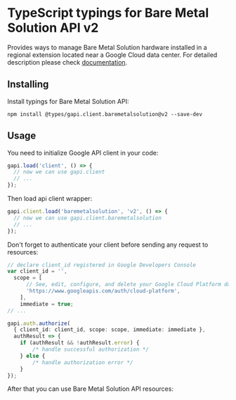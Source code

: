# TypeScript typings for Bare Metal Solution API v2

Provides ways to manage Bare Metal Solution hardware installed in a regional extension located near a Google Cloud data center.
For detailed description please check [documentation](https://cloud.google.com/bare-metal).

## Installing

Install typings for Bare Metal Solution API:

```
npm install @types/gapi.client.baremetalsolution@v2 --save-dev
```

## Usage

You need to initialize Google API client in your code:

```typescript
gapi.load('client', () => {
  // now we can use gapi.client
  // ...
});
```

Then load api client wrapper:

```typescript
gapi.client.load('baremetalsolution', 'v2', () => {
  // now we can use gapi.client.baremetalsolution
  // ...
});
```

Don't forget to authenticate your client before sending any request to resources:

```typescript
// declare client_id registered in Google Developers Console
var client_id = '',
  scope = [ 
      // See, edit, configure, and delete your Google Cloud Platform data
      'https://www.googleapis.com/auth/cloud-platform',
    ],
    immediate = true;
// ...

gapi.auth.authorize(
  { client_id: client_id, scope: scope, immediate: immediate },
  authResult => {
    if (authResult && !authResult.error) {
        /* handle successful authorization */
    } else {
        /* handle authorization error */
    }
});
```

After that you can use Bare Metal Solution API resources:

```typescript
```
